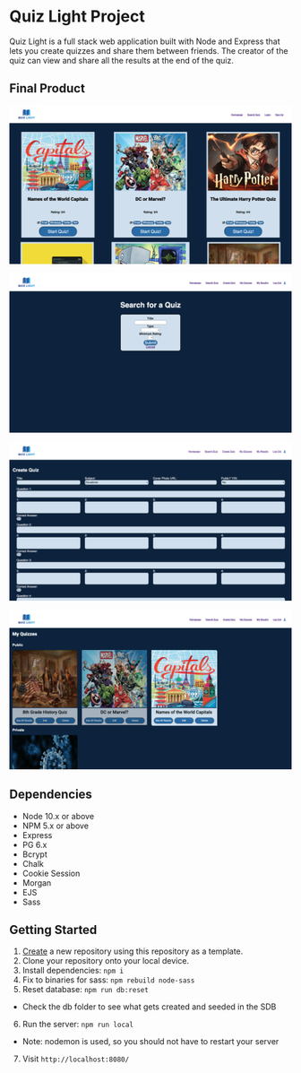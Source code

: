 # Quiz Light Project

Quiz Light is a full stack web application built with Node and Express that lets you create quizzes and share them between friends. The creator of the quiz can view and share all the results at the end of the quiz.


## Final Product
!["Homepage"](docs/quiz-homepage.png)

!["Search Page"](docs/quiz-search.png)

!["Create Quiz Page"](docs/quiz-create.png)

!["My Quizzes Page"](docs/quiz-myquizzes.png)

## Dependencies

- Node 10.x or above
- NPM 5.x or above
- Express
- PG 6.x
- Bcrypt
- Chalk
- Cookie Session
- Morgan
- EJS
- Sass

## Getting Started

1. [Create]() a new repository using this repository as a template.
2. Clone your repository onto your local device.
3. Install dependencies: `npm i`
4. Fix to binaries for sass: `npm rebuild node-sass`
5. Reset database: `npm run db:reset`
  - Check the db folder to see what gets created and seeded in the SDB
6. Run the server: `npm run local`
  - Note: nodemon is used, so you should not have to restart your server
7. Visit `http://localhost:8080/`




